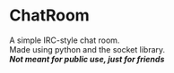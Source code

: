 # ChatRoom
A simple IRC-style chat room.  
Made using python and the socket library.  
***Not meant for public use, just for friends***